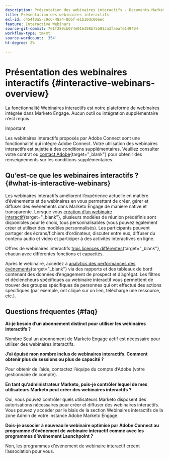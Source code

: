 ```yaml
---
description: Présentation des webinaires interactifs - Documents Marketo - Documentation du produit
title: Présentation des webinaires interactifs
exl-id: c454f0a5-c9c6-48a4-8bbf-e1b10dc00eec
feature: Interactive Webinars
source-git-commit: 7e1f289cb074e016308b75b913a3faeafe149404
workflow-type: tm+mt
source-wordcount: '354'
ht-degree: 2%

---
```


# Présentation des webinaires interactifs {#interactive-webinars-overview}

La fonctionnalité Webinaires interactifs est notre plateforme de webinaires intégrée dans Marketo Engage. Aucun outil ou intégration supplémentaire n’est requis.

>[!IMPORTANT]
>
>Les webinaires interactifs proposés par Adobe Connect sont une fonctionnalité qui intègre Adobe Connect. Votre utilisation des webinaires interactifs est sujette à des conditions supplémentaires. Veuillez consulter votre contrat ou [contact Adobe](https://nation.marketo.com/t5/support/ct-p/Support){target="_blank"} pour obtenir des renseignements sur les conditions supplémentaires.

## Qu’est-ce que les webinaires interactifs ? {#what-is-interactive-webinars}

Les webinaires interactifs améliorent l’expérience actuelle en matière d’événements et de webinaires en vous permettant de créer, gérer et diffuser des événements dans Marketo Engage de manière native et transparente. Lorsque vous [création d’un webinaire interactif](/help/marketo/product-docs/demand-generation/events/interactive-webinars/create-an-interactive-webinar.md){target="_blank"}, plusieurs modèles de réunion prédéfinis sont disponibles pour le choix, tous personnalisables (vous pouvez également créer et utiliser des modèles personnalisés). Les participants peuvent partager des écrans/fichiers d’ordinateur, discuter entre eux, diffuser du contenu audio et vidéo et participer à des activités interactives en ligne.

Offres de webinaires interactifs [trois licences différentes](/help/marketo/product-docs/demand-generation/events/interactive-webinars/user-and-license-management.md){target="_blank"}, chacun avec différentes fonctions et capacités.

Après le webinaire, accédez à [analytics des performances des événements](/help/marketo/product-docs/demand-generation/events/interactive-webinars/event-workflows.md){target="_blank"} via des rapports et des tableaux de bord contenant des données d’engagement de prospect et d’agrégat. Les filtres et déclencheurs spécifiques au webinaire interactif vous permettent de trouver des groupes spécifiques de personnes qui ont effectué des actions spécifiques (par exemple, ont cliqué sur un lien, téléchargé une ressource, etc.).

## Questions fréquentes {#faq}

**Ai-je besoin d’un abonnement distinct pour utiliser les webinaires interactifs ?**

Nombre Seul un abonnement de Marketo Engage actif est nécessaire pour utiliser des webinaires interactifs.

**J’ai épuisé mon nombre inclus de webinaires interactifs. Comment obtenir plus de sessions ou plus de capacité ?**

Pour obtenir de l’aide, contactez l’équipe du compte d’Adobe (votre gestionnaire de compte).

**En tant qu’administrateur Marketo, puis-je contrôler lequel de mes utilisateurs Marketo peut créer des webinaires interactifs ?**

Oui, vous pouvez contrôler quels utilisateurs Marketo disposent des autorisations nécessaires pour créer et diffuser des webinaires interactifs. Vous pouvez y accéder par le biais de la section Webinaires interactifs de la zone Admin de votre instance Adobe Marketo Engage.

**Dois-je associer à nouveau le webinaire optimisé par Adobe Connect au programme d’événement de webinaire interactif comme avec les programmes d’événement Launchpoint ?**

Non, les programmes d’événement de webinaire interactif créent l’association pour vous.
